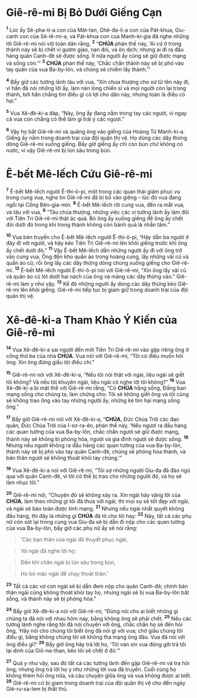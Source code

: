 # Giê-rê-mi Bị Bỏ Dưới Giếng Cạn
<sup><b>1</b></sup> Lúc ấy Sê-pha-ti-a con của Mát-tan, Ghê-đa-li-a con của Pát-khua, Giu-canh con của Sê-lê-mi-a, và Pát-khua con của Manh-ki-gia đã nghe những lời Giê-rê-mi nói với toàn dân rằng, <sup><b>2</b></sup> “**CHÚA** phán thế này, ‘Ai cứ ở trong thành này sẽ bị chết vì gươm giáo, nạn đói, và ôn dịch; nhưng ai đi ra đầu hàng quân Canh-đê sẽ được sống. Ít nữa người ấy cũng sẽ giữ được mạng và sống còn.’” <sup><b>3</b></sup> **CHÚA** phán thế này, ‘Chắc chắn thành này sẽ bị phó vào tay quân của vua Ba-by-lôn, và chúng sẽ chiếm lấy thành.’”

<sup><b>4</b></sup> Bấy giờ các tướng lãnh tâu với vua, “Xin chúa thượng cho xử tử tên này đi, vì hắn đã nói những lời ấy, làm nản lòng chiến sĩ và mọi người còn lại trong thành, bởi hắn chẳng tìm điều gì có lợi cho dân này, nhưng toàn là điều có hại.”

<sup><b>5</b></sup> Vua Xê-đê-ki-a đáp, “Này, ông ấy đang nằm trong tay các ngươi, vì ngay cả vua còn chẳng có thể làm gì trái ý các ngươi.”

<sup><b>6</b></sup> Vậy họ bắt Giê-rê-mi và quăng ông vào giếng của Hoàng Tử Manh-ki-a. Giếng ấy nằm trong doanh trại của đội quân thị vệ. Họ dùng các dây thừng dòng Giê-rê-mi xuống giếng. Bấy giờ giếng ấy chỉ còn bùn chứ không có nước, vì vậy Giê-rê-mi bị lún sâu trong bùn.


# Ê-bết Mê-lếch Cứu Giê-rê-mi
<sup><b>7</b></sup> Ê-bết Mê-lếch người Ê-thi-ô-pi, một trong các quan thái giám phục vụ trong cung vua, nghe tin Giê-rê-mi đã bị bỏ vào giếng – lúc đó vua đang ngồi tại Cổng Bên-gia-min. <sup><b>8</b></sup> Ê-bết Mê-lếch rời cung vua, đến ra mắt vua, và tâu với vua, <sup><b>9</b></sup> “Tâu chúa thượng, những việc các vị tướng lãnh ấy làm đối với Tiên Tri Giê-rê-mi thật ác quá. Bỏ ông ấy xuống giếng để ông ấy chết đói dưới đó trong khi trong thành không còn bánh quả là nhẫn tâm.”

<sup><b>10</b></sup> Vua bèn truyền cho Ê-bết Mê-lếch người Ê-thi-ô-pi, “Hãy dẫn ba người ở đây đi với ngươi, và hãy kéo Tiên Tri Giê-rê-mi lên khỏi giếng trước khi ông ấy chết dưới đó.” <sup><b>11</b></sup> Vậy Ê-bết Mê-lếch dẫn những người ấy đi với ông trở vào cung vua. Ông đến kho quần áo trong hoàng cung, lấy những vải cũ và quần áo cũ; rồi ông lấy các dây thừng dòng chúng xuống giếng cho Giê-rê-mi. <sup><b>12</b></sup> Ê-bết Mê-lếch người Ê-thi-ô-pi nói với Giê-rê-mi, “Xin ông lấy vải cũ và quần áo cũ lót dưới hai nách của ông và máng các dây thừng vào.” Giê-rê-mi làm y như vậy. <sup><b>13</b></sup> Kế đó những người ấy dùng các dây thừng kéo Giê-rê-mi lên khỏi giếng. Giê-rê-mi tiếp tục bị giam giữ trong doanh trại của đội quân thị vệ.


# Xê-đê-ki-a Tham Khảo Ý Kiến của Giê-rê-mi
<sup><b>14</b></sup> Vua Xê-đê-ki-a sai người đến mời Tiên Tri Giê-rê-mi vào gặp riêng ông ở cổng thứ ba của nhà **CHÚA**. Vua nói với Giê-rê-mi, “Tôi có điều muốn hỏi ông. Xin ông đừng giấu tôi điều chi.”

<sup><b>15</b></sup> Giê-rê-mi nói với Xê-đê-ki-a, “Nếu tôi nói thật với ngài, liệu ngài sẽ giết tôi không? Và nếu tôi khuyên ngài, liệu ngài có nghe lời tôi không?” <sup><b>16</b></sup> Vua Xê-đê-ki-a bí mật thề với Giê-rê-mi rằng, “Có **CHÚA** hằng sống, Đấng ban mạng sống cho chúng ta, làm chứng cho: Tôi sẽ không giết ông và tôi cũng sẽ không trao ông vào tay những người ấy, những kẻ tìm hại mạng sống ông.”

<sup><b>17</b></sup> Bấy giờ Giê-rê-mi nói với Xê-đê-ki-a, “**CHÚA**, Đức Chúa Trời các đạo quân, Đức Chúa Trời của I-sơ-ra-ên, phán thế này, ‘Nếu ngươi ra đầu hàng các quan tướng của vua Ba-by-lôn, chắc chắn ngươi sẽ giữ được mạng, thành này sẽ không bị phóng hỏa, ngươi và gia đình ngươi sẽ được sống. <sup><b>18</b></sup> Nhưng nếu ngươi không ra đầu hàng các quan tướng của vua Ba-by-lôn, thành này sẽ bị phó vào tay quân Canh-đê, chúng sẽ phóng hỏa thành, và bản thân ngươi sẽ không thoát khỏi tay chúng.’”

<sup><b>19</b></sup> Vua Xê-đê-ki-a nói với Giê-rê-mi, “Tôi sợ những người Giu-đa đã đào ngũ qua với quân Canh-đê, vì tôi có thể bị trao cho những người đó, và họ sẽ làm nhục tôi.”

<sup><b>20</b></sup> Giê-rê-mi nói, “Chuyện đó sẽ không xảy ra. Xin ngài hãy vâng lời của **CHÚA**, làm theo những gì tôi đã thưa với ngài, thì mọi sự sẽ tốt đẹp với ngài, và ngài sẽ bảo toàn được tính mạng. <sup><b>21</b></sup> Nhưng nếu ngài nhất quyết không đầu hàng, thì đây là những gì **CHÚA** đã tỏ cho tôi hay: <sup><b>22</b></sup> Này, tất cả các phụ nữ còn sót lại trong cung vua Giu-đa sẽ bị dẫn đi nộp cho các quan tướng của vua Ba-by-lôn, bấy giờ các phụ nữ ấy sẽ nói rằng:


> ‘Các bạn thân của ngài đã thuyết phục ngài,
>


> Và ngài đã nghe lời họ;
>


> Đến khi chân ngài bị lún sâu trong bùn,
>


> Họ bỏ mặc ngài để chạy thoát thân.’
>

<sup><b>23</b></sup> Tất cả các vợ con ngài sẽ bị dẫn đem nộp cho quân Canh-đê; chính bản thân ngài cũng không thoát khỏi tay họ, nhưng ngài sẽ bị vua Ba-by-lôn bắt sống, và thành này sẽ bị phóng hỏa.”

<sup><b>24</b></sup> Bấy giờ Xê-đê-ki-a nói với Giê-rê-mi, “Đừng nói cho ai biết những gì chúng ta đã nói với nhau hôm nay, bằng không ông sẽ phải chết. <sup><b>25</b></sup> Nếu các tướng lãnh nghe rằng tôi đã nói chuyện với ông, chắc chắn họ sẽ đến hỏi ông, ‘Hãy nói cho chúng tôi biết ông đã nói gì với vua; chớ giấu chúng tôi điều gì, bằng không chúng tôi sẽ không tha mạng ông đâu. Vua đã nói với ông điều gì?’ <sup><b>26</b></sup> Bấy giờ ông hãy trả lời họ, ‘Tôi van xin vua đừng gởi trả tôi lại dinh của Giô-na-than, kẻo tôi sẽ chết ở đó.’”

<sup><b>27</b></sup> Quả y như vậy, sau đó tất cả các tướng lãnh đến gặp Giê-rê-mi và tra hỏi ông; nhưng ông trả lời họ y như những lời vua đã truyền. Cuối cùng họ không thèm hỏi ông nữa, và câu chuyện giữa ông và vua không được ai biết. <sup><b>28</b></sup> Giê-rê-mi cứ bị giam trong doanh trại của đội quân thị vệ cho đến ngày Giê-ru-sa-lem bị thất thủ.